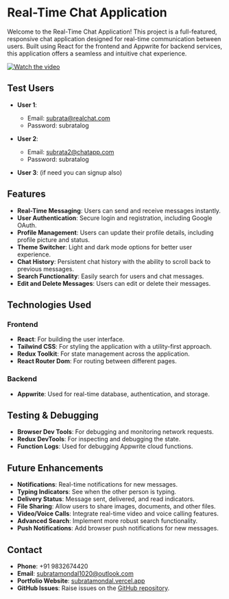 # Real-Time Chat Application

Welcome to the Real-Time Chat Application! This project is a full-featured, responsive chat application designed for real-time communication between users. Built using React for the frontend and Appwrite for backend services, this application offers a seamless and intuitive chat experience.

[![Watch the video](https://img.youtube.com/vi/wpQiAv-VN5o/maxresdefault.jpg)](https://youtu.be/wpQiAv-VN5o)

## Test Users

- **User 1**:  
  - Email: subrata@realchat.com  
  - Password: subratalog

- **User 2**:  
  - Email: subrata2@chatapp.com  
  - Password: subratalog

- **User 3**:  (if need you can signup also)

## Features

- **Real-Time Messaging**: Users can send and receive messages instantly.
- **User Authentication**: Secure login and registration, including Google OAuth.
- **Profile Management**: Users can update their profile details, including profile picture and status.
- **Theme Switcher**: Light and dark mode options for better user experience.
- **Chat History**: Persistent chat history with the ability to scroll back to previous messages.
- **Search Functionality**: Easily search for users and chat messages.
- **Edit and Delete Messages**: Users can edit or delete their messages.

## Technologies Used

### Frontend

- **React**: For building the user interface.
- **Tailwind CSS**: For styling the application with a utility-first approach.
- **Redux Toolkit**: For state management across the application.
- **React Router Dom**: For routing between different pages.

### Backend

- **Appwrite**: Used for real-time database, authentication, and storage.

## Testing & Debugging

- **Browser Dev Tools**: For debugging and monitoring network requests.
- **Redux DevTools**: For inspecting and debugging the state.
- **Function Logs**: Used for debugging Appwrite cloud functions.

## Future Enhancements

- **Notifications**: Real-time notifications for new messages.
- **Typing Indicators**: See when the other person is typing.
- **Delivery Status**: Message sent, delivered, and read indicators.
- **File Sharing**: Allow users to share images, documents, and other files.
- **Video/Voice Calls**: Integrate real-time video and voice calling features.
- **Advanced Search**: Implement more robust search functionality.
- **Push Notifications**: Add browser push notifications for new messages.

## Contact

- **Phone**: +91 9832674420
- **Email**: subratamondal1020@outlook.com
- **Portfolio Website**: [subratamondal.vercel.app](https://subratamondal.vercel.app)
- **GitHub Issues**: Raise issues on the [GitHub repository](https://github.com/subratamondal1029/realtime-chat-app).
